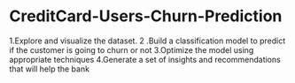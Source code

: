 # CreditCard-Users-Churn-Prediction
1.Explore and visualize the dataset. 2 .Build a classification model to predict if the customer is going to churn or not 3.Optimize the model using appropriate techniques 4.Generate a set of insights and recommendations that will help the bank
